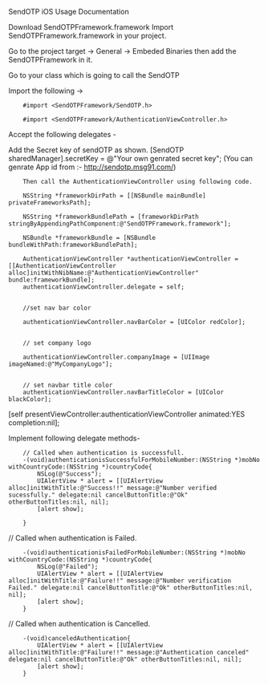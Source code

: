 SendOTP iOS Usage Documentation

Download SendOTPFramework.framework
Import SendOTPFramework.framework in your project.

Go to the project target  -> General -> Embeded Binaries then add the SendOTPFramework in it.



Go to your class which is going to call the SendOTP 

Import the following ->

        #import <SendOTPFramework/SendOTP.h>

        #import <SendOTPFramework/AuthenticationViewController.h>

Accept the following delegates -  <SendOTPAuthenticationViewControllerDelegate>


Add the Secret key of sendOTP as shown.
        [SendOTP sharedManager].secretKey = @"Your own genrated secret key";
        (You can genrate App id from :-  http://sendotp.msg91.com/)

        Then call the AuthenticationViewController using following code.

        NSString *frameworkDirPath = [[NSBundle mainBundle] privateFrameworksPath];

        NSString *frameworkBundlePath = [frameworkDirPath stringByAppendingPathComponent:@"SendOTPFramework.framework"];

        NSBundle *frameworkBundle = [NSBundle bundleWithPath:frameworkBundlePath];

        AuthenticationViewController *authenticationViewController = [[AuthenticationViewController alloc]initWithNibName:@"AuthenticationViewController" bundle:frameworkBundle];
        authenticationViewController.delegate = self;


        //set nav bar color

        authenticationViewController.navBarColor = [UIColor redColor];


        // set company logo

        authenticationViewController.companyImage = [UIImage imageNamed:@"MyCompanyLogo"];


        // set navbar title color
        authenticationViewController.navBarTitleColor = [UIColor blackColor];

[self presentViewController:authenticationViewController animated:YES completion:nil];


Implement following delegate methods-

        // Called when authentication is successfull.
        -(void)authenticationisSuccessfulForMobileNumber:(NSString *)mobNo withCountryCode:(NSString *)countryCode{
            NSLog(@"Success");
            UIAlertView * alert = [[UIAlertView alloc]initWithTitle:@"Success!!" message:@"Number verified sucessfully." delegate:nil cancelButtonTitle:@"Ok" otherButtonTitles:nil, nil];
            [alert show];

        }

// Called when authentication is Failed.

        -(void)authenticationisFailedForMobileNumber:(NSString *)mobNo withCountryCode:(NSString *)countryCode{
            NSLog(@"Failed");
            UIAlertView * alert = [[UIAlertView alloc]initWithTitle:@"Failure!!" message:@"Number verification Failed." delegate:nil cancelButtonTitle:@"Ok" otherButtonTitles:nil, nil];
            [alert show];
        }

// Called when authentication is Cancelled.

        -(void)canceledAuthentication{
            UIAlertView * alert = [[UIAlertView alloc]initWithTitle:@"Failure!!" message:@"Authentication canceled" delegate:nil cancelButtonTitle:@"Ok" otherButtonTitles:nil, nil];
            [alert show];
        }


